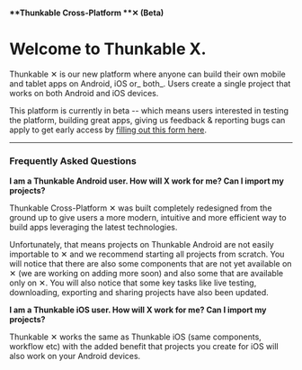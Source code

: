 #### **Thunkable Cross-Platform **✕ \(Beta\)



# Welcome to Thunkable X.

Thunkable ✕ is our new platform where anyone can build their own mobile and tablet apps on Android, iOS or_ both_. Users create a single project that works on both Android and iOS devices.

This platform is currently in beta -- which means users interested in testing the platform, building great apps, giving us feedback & reporting bugs can apply to get early access by [filling out this form here](https://docs.google.com/forms/d/e/1FAIpQLSc74rUVWrsXyM431brDa8oRvXw-2Dumcwu1fl99qBEkNH7xgg/viewform?usp=sf_link).

---

### Frequently Asked Questions

**I am a Thunkable Android user. How will X work for me?  Can I import my projects?**

Thunkable Cross-Platform ✕ was built completely redesigned from the ground up to give users a more modern, intuitive  and more efficient way to build apps leveraging the latest technologies. 

Unfortunately, that means projects on Thunkable Android are not easily importable to ✕ and we recommend starting all projects from scratch. You will notice that there are also some components that are not yet available on ✕ \(we are working on adding more soon\) and also some that are available only on ✕. You will also notice that some key tasks like live testing, downloading, exporting and sharing projects have also been updated.

**I am a Thunkable iOS user. How will X work for me?  Can I import my projects?**

Thunkable ✕ works the same as Thunkable iOS \(same components, workflow etc\) with the added benefit that projects you create for iOS will also work on your Android devices.  

